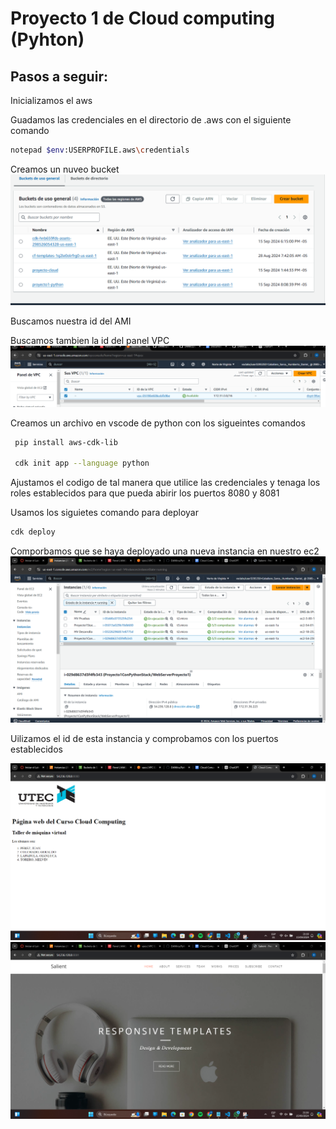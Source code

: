 # Proyecto 1 de Cloud computing (Pyhton)

## Pasos a seguir:

Inicializamos el aws

Guadamos las credenciales en el directorio de .aws con el siguiente comando 

   ```bash
   notepad $env:USERPROFILE.aws\credentials
   ```

Creamos un nuveo bucket 
![](./images/1.png)

Buscamos nuestra id del AMI

Buscamos tambien la id del panel VPC
![](./images/2.png)


Creamos un archivo en vscode de python con los sigueintes comandos 

   ```bash
    pip install aws-cdk-lib

    cdk init app --language python
   ```

Ajustamos el codigo de tal manera que utilice las credenciales y tenaga los roles establecidos para que pueda abirir los puertos 8080 y 8081

Usamos los siguietes comando para deployar

   ```bash
   cdk deploy
   ```

Comporbamos que se haya deployado una nueva instancia en nuestro ec2
![](./images/3.png)


Uilizamos el id de esta instancia y comprobamos con los puertos establecidos

![](./images/4.png)
![](./images/5.png)


